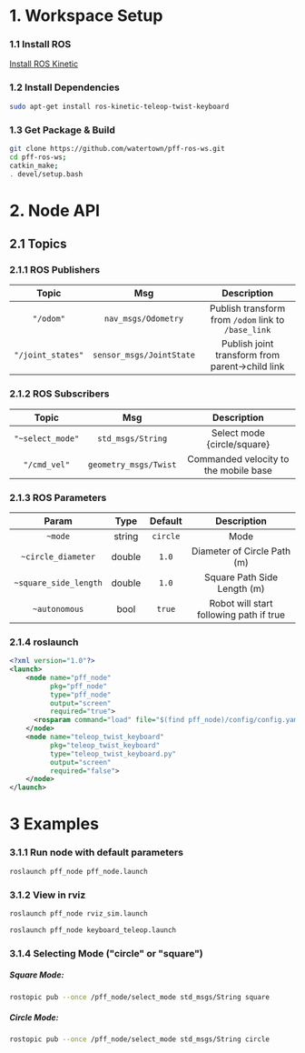 # 1. Workspace Setup

### 1.1 Install ROS

[Install ROS Kinetic]( http://wiki.ros.org/kinetic/Installation/Ubuntu)

### 1.2 Install Dependencies

```bash
sudo apt-get install ros-kinetic-teleop-twist-keyboard
```

### 1.3 Get Package & Build

```bash
git clone https://github.com/watertown/pff-ros-ws.git
cd pff-ros-ws;
catkin_make;
. devel/setup.bash
```

# 2. Node API

## 2.1 Topics

### 2.1.1 ROS Publishers

| Topic | Msg | Description |
|:---:|:---:|:---:|
| `"/odom"` | `nav_msgs/Odometry` | Publish transform from `/odom` link to `/base_link` |
| `"/joint_states"` | `sensor_msgs/JointState` | Publish joint transform from parent->child link |

### 2.1.2 ROS Subscribers

| Topic | Msg | Description |
|:---:|:---:|:---:|
| `"~select_mode"` | `std_msgs/String` | Select mode {circle/square} |
| `"/cmd_vel"` | `geometry_msgs/Twist` | Commanded velocity to the mobile base |


### 2.1.3 ROS Parameters

| Param | Type | Default | Description |
|:---:|:---:|:---:|:---:|
| `~mode` | string | `circle` | Mode |
| `~circle_diameter` | double | `1.0` | Diameter of Circle Path (m) |
| `~square_side_length` | double | `1.0` | Square Path Side Length (m) |
| `~autonomous` | bool | `true` | Robot will start following path if true |

### 2.1.4 roslaunch

```xml
<?xml version="1.0"?>
<launch>
    <node name="pff_node"
          pkg="pff_node"
          type="pff_node"
          output="screen"
          required="true">
      <rosparam command="load" file="$(find pff_node)/config/config.yaml" />
    </node>
    <node name="teleop_twist_keyboard"
          pkg="teleop_twist_keyboard"
          type="teleop_twist_keyboard.py"
          output="screen"
          required="false">
    </node>
</launch>
```

# 3 Examples

### 3.1.1 Run node with default parameters

```bash
roslaunch pff_node pff_node.launch
```

### 3.1.2 View in rviz

```bash
roslaunch pff_node rviz_sim.launch
```


```bash
roslaunch pff_node keyboard_teleop.launch
```

### 3.1.4 Selecting Mode ("circle" or "square")

##### Square Mode:

```bash
rostopic pub --once /pff_node/select_mode std_msgs/String square
```

##### Circle Mode:

```bash
rostopic pub --once /pff_node/select_mode std_msgs/String circle
```

<!-- 1) Package Functionality Checklist
- [x] Declares dependencies (if you use other ROS packages)
  - [CMakeLists](src/pff_node/CMakeListst.txt)
  - [package.xml](src/pff_node/CMakeListst.txt)
- [x] Contains documentation about the launchers and parameters if any.
  - [Package README](src/pff_node/README.md)
- [x] Can be built with catkin_make
- [x] Contains the URDF description of a simple differential drive robot
  - [URDF File](src/pff_node/config/diff_robot.urdf)
- [x] Contains a launcher to view the robot model in RViz
  - [URDF File](src/pff_node/config/diff_robot.urdf)
- [ ] OPTIONAL: Contains a launcher to simulate the robot in Gazebo and allows for the following functionality via launcher parameters:
- [x] Keyboard teleop mode, where the robot motion can be commanded by the keyboard.
  - using `teleop_twist_keyboard` package.
  - [Package README](src/pff_node/README.md)
- [x] Circle mode, where the robot drives incessantly along a circle of a user-defined diameter (passed as a parameter in m)
  - `roslaunch pff_node pff_node.launch _mode:=circle`

- [x] Square mode, where the robot drives incessantly along a square of user-defined side-length (passed as a parameter in m)
  - `roslaunch pff_node pff_node.launch _mode:=square`
-->
